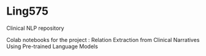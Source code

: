 # Ling575
Clinical NLP repository

Colab notebooks for the project : Relation Extraction from Clinical Narratives Using Pre-trained Language Models
